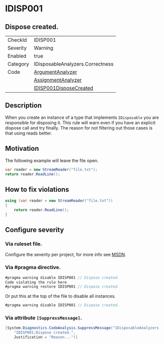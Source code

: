 # IDISP001
## Dispose created.

<!-- start generated table -->
<table>
  <tr>
    <td>CheckId</td>
    <td>IDISP001</td>
  </tr>
  <tr>
    <td>Severity</td>
    <td>Warning</td>
  </tr>
  <tr>
    <td>Enabled</td>
    <td>true</td>
  </tr>
  <tr>
    <td>Category</td>
    <td>IDisposableAnalyzers.Correctness</td>
  </tr>
  <tr>
    <td>Code</td>
     <td><a href="https://github.com/DotNetAnalyzers/IDisposableAnalyzers/blob/master/IDisposableAnalyzers/Analyzers/ArgumentAnalyzer.cs">ArgumentAnalyzer</a></td>
  </tr>
  <tr>
    <td></td>
     <td><a href="https://github.com/DotNetAnalyzers/IDisposableAnalyzers/blob/master/IDisposableAnalyzers/Analyzers/AssignmentAnalyzer.cs">AssignmentAnalyzer</a></td>
  </tr>
  <tr>
    <td></td>
     <td><a href="https://github.com/DotNetAnalyzers/IDisposableAnalyzers/blob/master/IDisposableAnalyzers/IDISP001DisposeCreated.cs">IDISP001DisposeCreated</a></td>
  </tr>
</table>
<!-- end generated table -->

## Description

When you create an instance of a type that implements `IDisposable` you are responsible for disposing it.
This rule will warn even if you have an explicit dispose call and try finally.
The reason for not filtering out those cases is that using reads better.

## Motivation

The following example will leave the file open.
```c#
var reader = new StreamReader("file.txt");
return reader.ReadLine();
```

## How to fix violations

```c#
using (var reader = new StreamReader("file.txt"))
{
    return reader.ReadLine();
}
```

<!-- start generated config severity -->
## Configure severity

### Via ruleset file.

Configure the severity per project, for more info see [MSDN](https://msdn.microsoft.com/en-us/library/dd264949.aspx).

### Via #pragma directive.
```C#
#pragma warning disable IDISP001 // Dispose created.
Code violating the rule here
#pragma warning restore IDISP001 // Dispose created.
```

Or put this at the top of the file to disable all instances.
```C#
#pragma warning disable IDISP001 // Dispose created.
```

### Via attribute `[SuppressMessage]`.

```C#
[System.Diagnostics.CodeAnalysis.SuppressMessage("IDisposableAnalyzers.Correctness", 
    "IDISP001:Dispose created.", 
    Justification = "Reason...")]
```
<!-- end generated config severity -->